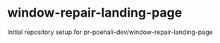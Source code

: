 # window-repair-landing-page

Initial repository setup for pr-poehali-dev/window-repair-landing-page
